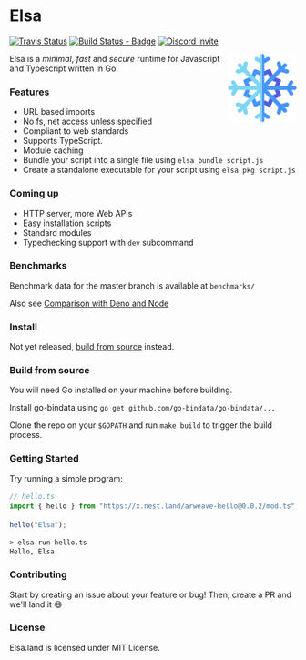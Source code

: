 # Elsa

[![Travis Status](https://travis-ci.com/elsaland/elsa.svg?branch=master)](https://travis-ci.com/elsaland/elsa) [![Build Status - Badge][]][build status] [![Discord invite][]][discord invite link]

<img align="right" src=assets/logo.svg height="120px">

Elsa is a _minimal_, _fast_ and _secure_ runtime for Javascript and Typescript written in Go.

### Features

- URL based imports
- No fs, net access unless specified
- Compliant to web standards
- Supports TypeScript.
- Module caching
- Bundle your script into a single file using `elsa bundle script.js`
- Create a standalone executable for your script using `elsa pkg script.js`

### Coming up

- HTTP server, more Web APIs
- Easy installation scripts
- Standard modules
- Typechecking support with `dev` subcommand

### Benchmarks

Benchmark data for the master branch is available at `benchmarks/`

Also see [Comparison with Deno and Node](./COMPARISON.md)

### Install

Not yet released, [build from source](#build-from-source) instead.

### Build from source

You will need Go installed on your machine before building.

Install go-bindata using `go get github.com/go-bindata/go-bindata/...`

Clone the repo on your `$GOPATH` and run `make build` to trigger the build process.

### Getting Started

Try running a simple program:

```typescript
// hello.ts
import { hello } from "https://x.nest.land/arweave-hello@0.0.2/mod.ts";

hello("Elsa");
```

```shell script
> elsa run hello.ts
Hello, Elsa
```

### Contributing

Start by creating an issue about your feature or bug! Then, create a PR and we'll land it :smile:

### License

Elsa.land is licensed under MIT License.

[build status - badge]: https://github.com/elsaland/elsa/workflows/Build/badge.svg
[build status]: https://github.com/elsaland/elsa/actions
[discord invite]: https://img.shields.io/discord/757562931725467709?color=697EC4&label=Discord&logo=discord&logoColor=FDFEFE&style=flat-square
[discord invite link]: https://discord.gg/Dw534ZY

